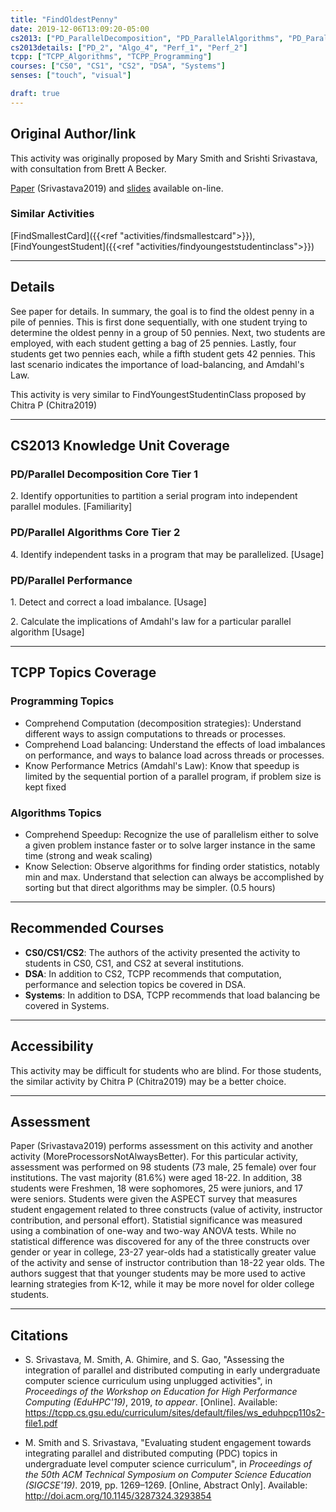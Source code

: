```yaml
---
title: "FindOldestPenny"
date: 2019-12-06T13:09:20-05:00
cs2013: ["PD_ParallelDecomposition", "PD_ParallelAlgorithms", "PD_ParallelPerformance"]
cs2013details: ["PD_2", "Algo_4", "Perf_1", "Perf_2"]
tcpp: ["TCPP_Algorithms", "TCPP_Programming"]
courses: ["CS0", "CS1", "CS2", "DSA", "Systems"]
senses: ["touch", "visual"]

draft: true
---
```


## Original Author/link

This activity was originally proposed by Mary Smith and Srishti Srivastava,
with consultation from Brett A Becker. 

[Paper](https://tcpp.cs.gsu.edu/curriculum/sites/default/files/ws_eduhpcp110s2-file1.pdf) (Srivastava2019) and [slides](https://tcpp.cs.gsu.edu/curriculum/sites/default/files/Srishti_Mary_EduHPC_SC2019_Presentation.pdf) 
available on-line.

### Similar Activities

[FindSmallestCard]({{<ref "activities/findsmallestcard">}}), [FindYoungestStudent]({{<ref "activities/findyoungeststudentinclass">}})

---

## Details

See paper for details. In summary, the goal is to find the oldest penny in a 
pile of pennies. This is first done sequentially, with one student trying 
to determine the oldest penny in a group of 50 pennies. Next, two students are 
employed, with each student getting a bag of 25 pennies. Lastly, four 
students get two pennies each, while a fifth student gets 42 pennies. This 
last scenario indicates the importance of load-balancing, and Amdahl's Law. 

This activity is very similar to FindYoungestStudentinClass proposed by 
Chitra P (Chitra2019)

---

## CS2013 Knowledge Unit Coverage


### PD/Parallel Decomposition Core Tier 1

2\. Identify opportunities to partition a serial program into independent parallel modules. [Familiarity]

### PD/Parallel Algorithms Core Tier 2

4\. Identify independent tasks in a program that may be parallelized. [Usage]

### PD/Parallel Performance

1\. Detect and correct a load imbalance. [Usage]

2\. Calculate the implications of Amdahl's law for a particular parallel algorithm [Usage]

---

## TCPP Topics Coverage

### Programming Topics

* Comprehend Computation (decomposition strategies): Understand different ways to assign computations to threads or processes.
* Comprehend Load balancing: Understand the effects of load imbalances on performance, and ways to balance load across threads or processes.
* Know Performance Metrics (Amdahl's Law): Know that speedup is limited by the sequential portion of a parallel program, if problem size is kept fixed

### Algorithms Topics

* Comprehend Speedup: Recognize the use of parallelism either to solve a given problem instance faster or to solve larger instance in the same time (strong and weak scaling)
* Know Selection: Observe algorithms for finding order statistics, notably min and max. Understand that selection can always be accomplished by sorting but that direct algorithms may be simpler. (0.5 hours)

---

## Recommended Courses

* **CS0/CS1/CS2**: The authors of the activity presented the activity to 
  students in CS0, CS1, and CS2 at several institutions.  
* **DSA**: In addition to CS2, TCPP recommends that computation, performance and selection topics 
  be covered in DSA.
* **Systems**: In addition to DSA, TCPP recommends that load balancing be covered in Systems. 

---

## Accessibility

This activity may be difficult for students who are blind. For those students, 
the similar activity by Chitra P (Chitra2019) may be a better choice.

---


## Assessment 

Paper (Srivastava2019) performs assessment on this activity and another 
activity (MoreProcessorsNotAlwaysBetter). For this particular activity, 
assessment was performed on 98 students (73 male, 25 female) over four 
institutions. The vast majority (81.6%) were aged 18-22. In addition, 
38 students were Freshmen, 18 were sophomores, 25 were juniors, and 17 
were seniors. Students were given the ASPECT survey that measures student 
engagement related to three constructs (value of activity, instructor 
contribution, and personal effort). Statistial significance was measured 
using a combination of one-way and two-way ANOVA tests. While no statistical 
difference was discovered for any of the three constructs over gender or year 
in college, 23-27 year-olds had a statistically greater value of the activity and sense 
of instructor contribution than 18-22 year olds. The authors suggest that 
that younger students may be more used to active learning strategies
from K-12, while it may be more novel for older college students. 

---

## Citations

* S. Srivastava, M. Smith, A. Ghimire, and S. Gao, "Assessing the integration of
  parallel and distributed computing in early undergraduate computer science 
  curriculum using unplugged activities", in _Proceedings of the Workshop on 
  Education for High Performance Computing (EduHPC'19)_, 2019, _to appear_. 
  [Online]. Available: https://tcpp.cs.gsu.edu/curriculum/sites/default/files/ws_eduhpcp110s2-file1.pdf

* M. Smith and S. Srivastava, "Evaluating student engagement towards 
  integrating parallel and distributed computing (PDC) topics in undergraduate 
  level computer science curriculum", in _Proceedings of the 50th ACM 
  Technical Symposium on Computer Science Education (SIGCSE'19)_. 2019, 
  pp. 1269–1269. [Online, Abstract Only]. Available: http://doi.acm.org/10.1145/3287324.3293854

